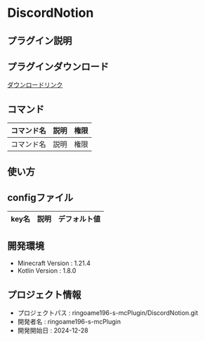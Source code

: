 # DiscordNotion

## プラグイン説明

## プラグインダウンロード
[ダウンロードリンク](https://github.com/ringoame196-s-mcPlugin/DiscordNotion/releases/latest)

## コマンド
| コマンド名   |     説明      | 権限 |
| --- | ----------- | ------- |
| コマンド名 | 説明 | 権限 |

## 使い方

## configファイル
| key名   |     説明      | デフォルト値 |
| --- | ----------- | ------- |
 
## 開発環境
- Minecraft Version : 1.21.4
- Kotlin Version : 1.8.0

## プロジェクト情報
- プロジェクトパス : ringoame196-s-mcPlugin/DiscordNotion.git
- 開発者名 : ringoame196-s-mcPlugin
- 開発開始日 : 2024-12-28
